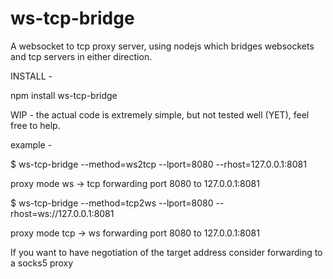 ws-tcp-bridge
=============

A websocket to tcp proxy server, using nodejs which bridges websockets and tcp servers in either direction.


INSTALL -

 npm install ws-tcp-bridge

WIP - the actual code is extremely simple, but not tested well (YET), feel free to help.

example - 

$ ws-tcp-bridge --method=ws2tcp --lport=8080  --rhost=127.0.0.1:8081

proxy mode ws -> tcp
forwarding port 8080 to 127.0.0.1:8081


$ ws-tcp-bridge --method=tcp2ws --lport=8080  --rhost=ws://127.0.0.1:8081

proxy mode tcp -> ws
forwarding port 8080 to 127.0.0.1:8081


If you want to have negotiation of the target address consider forwarding to a socks5 proxy
